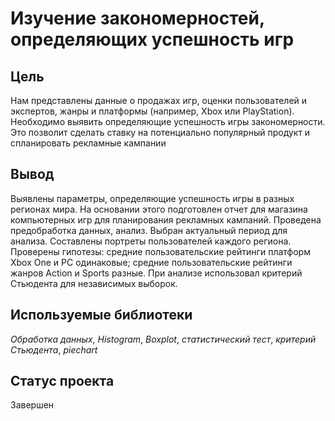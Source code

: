 # Изучение закономерностей, определяющих успешность игр
  
## Цель

Нам представлены данные о продажах игр, оценки пользователей и экспертов, жанры и платформы (например, Xbox или PlayStation). Необходимо выявить определяющие успешность
игры закономерности. Это позволит сделать ставку на потенциально популярный продукт и спланировать рекламные кампании

## Вывод

Выявлены параметры, определяющие успешность игры в разных регионах мира. На основании этого подготовлен отчет для магазина компьютерных игр для планирования рекламных кампаний. Проведена предобработка данных, анализ. Выбран актуальный период для анализа. Составлены портреты пользователей каждого региона. Проверены гипотезы: средние пользовательские рейтинги платформ Xbox One и PC одинаковые;
средние пользовательские рейтинги жанров Action и Sports разные. При анализе использовал критерий Стьюдента для независимых выборок.

## Используемые библиотеки
*Обработка данных*, *Histogram*, *Boxplot*, *статистический тест*, *критерий Стьюдента*, *piechart*

## Статус проекта

Завершен


